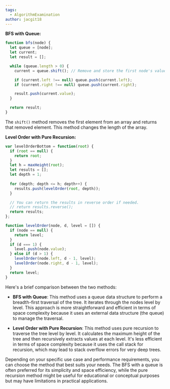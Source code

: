 ```yaml
---
tags:
  - AlgorithmExamination
author: jacgit18
---
```

**BFS with Queue:**
```javascript
function bfs(node) {
  let queue = [node];
  let current;
  let result = [];

  while (queue.length > 0) {
    current = queue.shift(); // Remove and store the first node's value

    if (current.left !== null) queue.push(current.left);
    if (current.right !== null) queue.push(current.right);

    result.push(current.value);
  }

  return result;
}
```
The `shift()` method removes the first element from an array and returns that removed element. This method changes the length of the array.  


**Level Order with Pure Recursion:**
```javascript
var levelOrderBottom = function(root) {
  if (root == null) {
    return root;
  }
  let h = maxHeight(root);
  let results = [];
  let depth = 1;
  
  for (depth; depth <= h; depth++) {
    results.push(levelOrder(root, depth));
  }

  // You can return the results in reverse order if needed.
  // return results.reverse();
  return results;
};

function levelOrder(node, d, level = []) {
  if (node == null) {
    return level;
  }
  if (d === 1) {
    level.push(node.value);
  } else if (d > 1) {
    levelOrder(node.left, d - 1, level);
    levelOrder(node.right, d - 1, level);
  }
  return level;
}
```

Here's a brief comparison between the two methods:

- **BFS with Queue**: This method uses a queue data structure to perform a breadth-first traversal of the tree. It iterates through the nodes level by level. This approach is more straightforward and efficient in terms of space complexity because it uses an external data structure (the queue) to manage the traversal.

- **Level Order with Pure Recursion**: This method uses pure recursion to traverse the tree level by level. It calculates the maximum height of the tree and then recursively extracts values at each level. It's less efficient in terms of space complexity because it uses the call stack for recursion, which may lead to stack overflow errors for very deep trees.

Depending on your specific use case and performance requirements, you can choose the method that best suits your needs. The BFS with a queue is often preferred for its simplicity and space efficiency, while the pure recursion method might be useful for educational or conceptual purposes but may have limitations in practical applications.